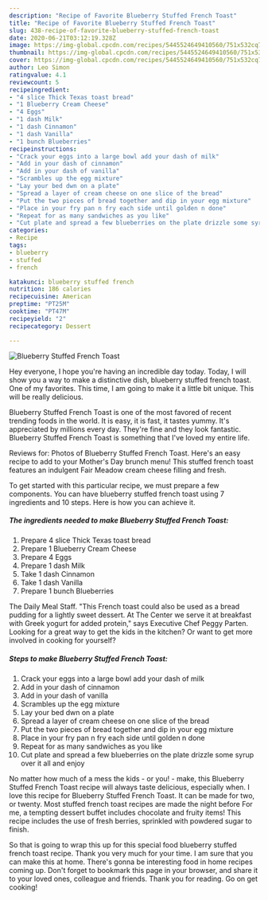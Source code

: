 ```yaml
---
description: "Recipe of Favorite Blueberry Stuffed French Toast"
title: "Recipe of Favorite Blueberry Stuffed French Toast"
slug: 438-recipe-of-favorite-blueberry-stuffed-french-toast
date: 2020-06-21T03:12:19.328Z
image: https://img-global.cpcdn.com/recipes/5445524649410560/751x532cq70/blueberry-stuffed-french-toast-recipe-main-photo.jpg
thumbnail: https://img-global.cpcdn.com/recipes/5445524649410560/751x532cq70/blueberry-stuffed-french-toast-recipe-main-photo.jpg
cover: https://img-global.cpcdn.com/recipes/5445524649410560/751x532cq70/blueberry-stuffed-french-toast-recipe-main-photo.jpg
author: Leo Simon
ratingvalue: 4.1
reviewcount: 5
recipeingredient:
- "4 slice Thick Texas toast bread"
- "1 Blueberry Cream Cheese"
- "4 Eggs"
- "1 dash Milk"
- "1 dash Cinnamon"
- "1 dash Vanilla"
- "1 bunch Blueberries"
recipeinstructions:
- "Crack your eggs into a large bowl add your dash of milk"
- "Add in your dash of cinnamon"
- "Add in your dash of vanilla"
- "Scrambles up the egg mixture"
- "Lay your bed dwn on a plate"
- "Spread a layer of cream cheese on one slice of the bread"
- "Put the two pieces of bread together and dip in your egg mixture"
- "Place in your fry pan n fry each side until golden n done"
- "Repeat for as many sandwiches as you like"
- "Cut plate and spread a few blueberries on the plate drizzle some syrup over it all and enjoy"
categories:
- Recipe
tags:
- blueberry
- stuffed
- french

katakunci: blueberry stuffed french 
nutrition: 186 calories
recipecuisine: American
preptime: "PT25M"
cooktime: "PT47M"
recipeyield: "2"
recipecategory: Dessert

---
```



![Blueberry Stuffed French Toast](https://img-global.cpcdn.com/recipes/5445524649410560/751x532cq70/blueberry-stuffed-french-toast-recipe-main-photo.jpg)

Hey everyone, I hope you're having an incredible day today. Today, I will show you a way to make a distinctive dish, blueberry stuffed french toast. One of my favorites. This time, I am going to make it a little bit unique. This will be really delicious.

Blueberry Stuffed French Toast is one of the most favored of recent trending foods in the world. It is easy, it is fast, it tastes yummy. It's appreciated by millions every day. They're fine and they look fantastic. Blueberry Stuffed French Toast is something that I've loved my entire life.

Reviews for: Photos of Blueberry Stuffed French Toast. Here&#39;s an easy recipe to add to your Mother&#39;s Day brunch menu! This stuffed french toast features an indulgent Fair Meadow cream cheese filling and fresh.


To get started with this particular recipe, we must prepare a few components. You can have blueberry stuffed french toast using 7 ingredients and 10 steps. Here is how you can achieve it.

<!--inarticleads1-->

##### The ingredients needed to make Blueberry Stuffed French Toast:

1. Prepare 4 slice Thick Texas toast bread
1. Prepare 1 Blueberry Cream Cheese
1. Prepare 4 Eggs
1. Prepare 1 dash Milk
1. Take 1 dash Cinnamon
1. Take 1 dash Vanilla
1. Prepare 1 bunch Blueberries


The Daily Meal Staff. &#34;This French toast could also be used as a bread pudding for a lightly sweet dessert. At The Center we serve it at breakfast with Greek yogurt for added protein,&#34; says Executive Chef Peggy Parten. Looking for a great way to get the kids in the kitchen? Or want to get more involved in cooking for yourself? 

<!--inarticleads2-->

##### Steps to make Blueberry Stuffed French Toast:

1. Crack your eggs into a large bowl add your dash of milk
1. Add in your dash of cinnamon
1. Add in your dash of vanilla
1. Scrambles up the egg mixture
1. Lay your bed dwn on a plate
1. Spread a layer of cream cheese on one slice of the bread
1. Put the two pieces of bread together and dip in your egg mixture
1. Place in your fry pan n fry each side until golden n done
1. Repeat for as many sandwiches as you like
1. Cut plate and spread a few blueberries on the plate drizzle some syrup over it all and enjoy


No matter how much of a mess the kids - or you! - make, this Blueberry Stuffed French Toast recipe will always taste delicious, especially when. I love this recipe for Blueberry Stuffed French Toast. It can be made for two, or twenty. Most stuffed french toast recipes are made the night before For me, a tempting dessert buffet includes chocolate and fruity items! This recipe includes the use of fresh berries, sprinkled with powdered sugar to finish. 

So that is going to wrap this up for this special food blueberry stuffed french toast recipe. Thank you very much for your time. I am sure that you can make this at home. There's gonna be interesting food in home recipes coming up. Don't forget to bookmark this page in your browser, and share it to your loved ones, colleague and friends. Thank you for reading. Go on get cooking!
